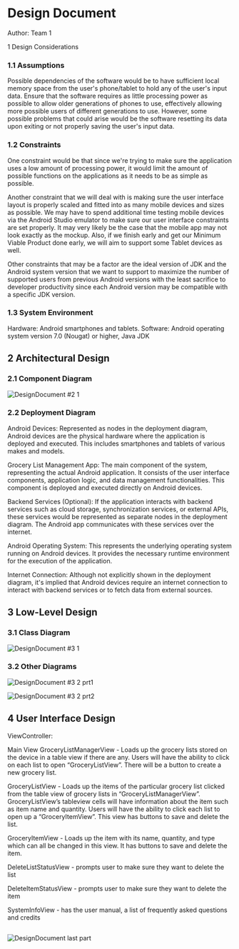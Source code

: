 # Design Document

Author: Team 1

1 Design Considerations

### 1.1 Assumptions

Possible dependencies of the software would be to have sufficient local memory space from the user's phone/tablet to hold any of the user's input data.
Ensure that the software requires as little processing power as possible to allow older generations of phones to use, effectively allowing more possible users of different generations to use.
However, some possible problems that could arise would be the software resetting its data upon exiting or not properly saving the user's input data.

### 1.2 Constraints

One constraint would be that since we're trying to make sure the application uses a low amount of processing power, it would limit the amount of possible functions on the applications as it needs to be as simple as possible.

Another constraint that we will deal with is making sure the user interface layout is properly scaled and fitted into as many mobile devices and sizes as possible. We may have to spend additional time testing mobile devices via the Android Studio emulator to make sure our user interface constraints are set properly. It may very likely be the case that the mobile app may not look exactly as the mockup. Also, if we finish early and get our Minimum Viable Product done early, we will aim to support some Tablet devices as well.

Other constraints that may be a factor are the ideal version of JDK and the Android system version that we want to support to maximize the number of supported users from previous Android versions with the least sacrifice to developer productivity since each Android version may be compatible with a specific JDK version. 

### 1.3 System Environment

Hardware: Android smartphones and tablets.
Software: Android operating system version 7.0 (Nougat) or higher, Java JDK

## 2 Architectural Design



### 2.1 Component Diagram

![DesignDocument #2 1](https://github.com/qc-se-fall23/370Fall23Sec132Team6/assets/143972565/f8d80134-f0de-44eb-9499-3c6e3f526041)


### 2.2 Deployment Diagram

Android Devices: Represented as nodes in the deployment diagram, Android devices are the physical hardware where the application is deployed and executed. This includes smartphones and tablets of various makes and models.

Grocery List Management App: The main component of the system, representing the actual Android application. It consists of the user interface components, application logic, and data management functionalities. This component is deployed and executed directly on Android devices.

Backend Services (Optional): If the application interacts with backend services such as cloud storage, synchronization services, or external APIs, these services would be represented as separate nodes in the deployment diagram. The Android app communicates with these services over the internet.

Android Operating System: This represents the underlying operating system running on Android devices. It provides the necessary runtime environment for the execution of the application.

Internet Connection: Although not explicitly shown in the deployment diagram, it's implied that Android devices require an internet connection to interact with backend services or to fetch data from external sources.

## 3 Low-Level Design





### 3.1 Class Diagram

![DesignDocument #3 1](https://github.com/qc-se-fall23/370Fall23Sec132Team6/assets/143972565/c2da96af-9aeb-472b-b1e9-016d8eb7a032)



### 3.2 Other Diagrams

![DesignDocument #3 2 prt1](https://github.com/qc-se-fall23/370Fall23Sec132Team6/assets/143972565/56d976a8-58a4-4207-8e5a-4ecc39281bc1)



![DesignDocument #3 2 prt2](https://github.com/qc-se-fall23/370Fall23Sec132Team6/assets/143972565/c8eae841-2192-46be-84d2-162a44e8c1a2)



 

## 4 User Interface Design

ViewController:

Main View 
GroceryListManagerView - Loads up the grocery lists stored on the device in a table view if there are any. Users will have the ability to click on each list to open “GroceryListView”. There will be a button to create a new grocery list.

GroceryListView - Loads up the items of the particular grocery list clicked from the table view of grocery lists in “GroceryListManagerView”. GroceryListView’s tableview cells will have information about the item such as item name and quantity. Users will have the ability to click each list to open up a “GroceryItemView”. This view has buttons to save and delete the list.

GroceryItemView - Loads up the item with its name, quantity, and type which can all be changed in this view. It has buttons to save and delete the item.

DeleteListStatusView - prompts user to make sure they want to delete the list

DeleteItemStatusView - prompts user to make sure they want to delete the item

SystemInfoView - has the user manual, a list of frequently asked questions and credits


##

![DesignDocument last part](https://github.com/qc-se-fall23/370Fall23Sec132Team6/assets/143972565/8936938f-55a0-42b2-bcb2-4a02cb06002c)


